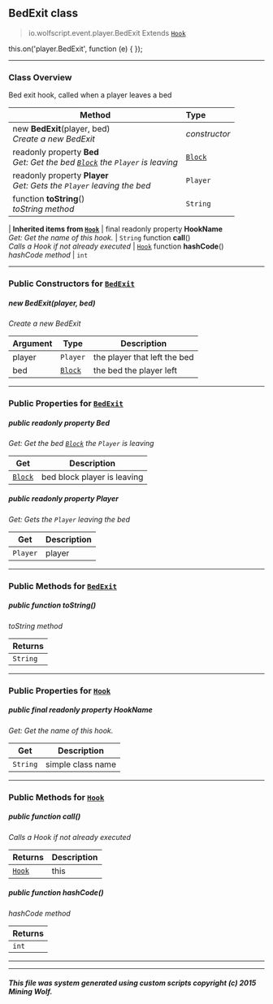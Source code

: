 ## BedExit __class__

>io.wolfscript.event.player.BedExit
>Extends [`Hook`](../../hook/Hook.md)

this.on('player.BedExit', function (e) { });

---

### Class Overview

Bed exit hook, called when a player leaves a bed

Method | Type   
--- | :--- 
new __BedExit__(player, bed) <br> _Create a new BedExit_ | _constructor_
 readonly property __Bed__ <br> _Get: Get the bed [`Block`](../../api/world/blocks/Block.md) the `Player` is leaving_ | [`Block`](../../api/world/blocks/Block.md)
 readonly property __Player__ <br> _Get: Gets the `Player` leaving the bed_ | `Player`
 function __toString__() <br> _toString method_ | `String`
 |
__Inherited items from [`Hook`](../../hook/Hook.md)__ |
final readonly property __HookName__ <br> _Get: Get the name of this hook._ | `String`
 function __call__() <br> _Calls a Hook if not already executed_ | [`Hook`](../../hook/Hook.md)
 function __hashCode__() <br> _hashCode method_ | `int`





---

### Public Constructors for [`BedExit`](BedExit.md)

##### <a id='bedexit'></a>new __BedExit__(player, bed) 

_Create a new BedExit_

Argument | Type | Description  
--- | --- | --- 
player | `Player` | the player that left the bed
bed | [`Block`](../../api/world/blocks/Block.md) | the bed the player left

---

### Public Properties for [`BedExit`](BedExit.md)

##### <a id='bed'></a>public  readonly property __Bed__

_Get: Get the bed [`Block`](../../api/world/blocks/Block.md) the `Player` is leaving_

Get | Description
--- | --- 
[`Block`](../../api/world/blocks/Block.md) | bed block player is leaving



##### <a id='player'></a>public  readonly property __Player__

_Get: Gets the `Player` leaving the bed_

Get | Description
--- | --- 
`Player` | player



---

### Public Methods for [`BedExit`](BedExit.md)

##### <a id='tostring'></a>public  function __toString__()

_toString method_

Returns | 
--- | 
`String` |


---

### Public Properties for [`Hook`](../../hook/Hook.md)

##### <a id='hookname'></a>public final readonly property __HookName__

_Get: Get the name of this hook._

Get | Description
--- | --- 
`String` | simple class name



---

### Public Methods for [`Hook`](../../hook/Hook.md)

##### <a id='call'></a>public  function __call__()

_Calls a Hook if not already executed_

Returns | Description
--- | --- 
[`Hook`](../../hook/Hook.md) | this


##### <a id='hashcode'></a>public  function __hashCode__()

_hashCode method_

Returns | 
--- | 
`int` |


---


---


##### This file was system generated using custom scripts copyright (c) 2015 Mining Wolf.
	

